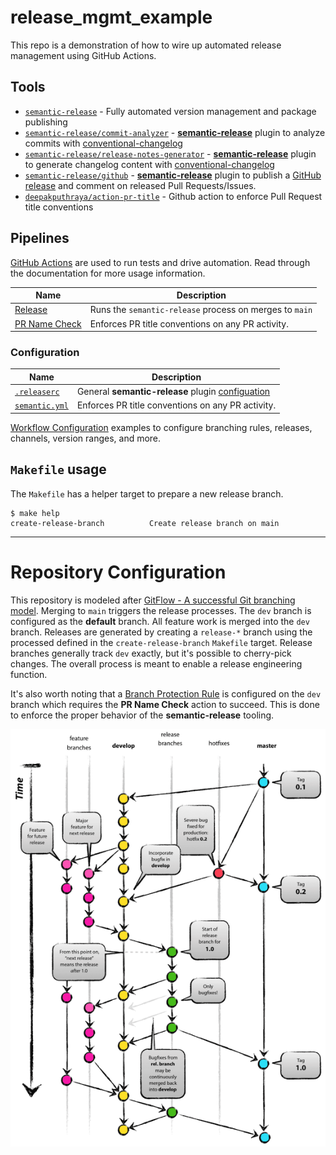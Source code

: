 # release_mgmt_example
This repo is a demonstration of how to wire up automated release management using GitHub Actions.

## Tools

* [`semantic-release`][5] - Fully automated version management and package publishing
* [`semantic-release/commit-analyzer`][6] - [**semantic-release**](https://github.com/semantic-release/semantic-release) plugin to analyze commits with [conventional-changelog](https://github.com/conventional-changelog/conventional-changelog)
* [`semantic-release/release-notes-generator`][3] - [**semantic-release**](https://github.com/semantic-release/semantic-release) plugin to generate changelog content with [conventional-changelog](https://github.com/conventional-changelog/conventional-changelog)
* [`semantic-release/github`][7] - [**semantic-release**](https://github.com/semantic-release/semantic-release) plugin to publish a
[GitHub release](https://help.github.com/articles/about-releases) and comment on released Pull Requests/Issues.
* [`deepakputhraya/action-pr-title`][4] - Github action to enforce Pull Request title conventions


## Pipelines

[GitHub Actions][1] are used to run tests and drive automation.  Read
through the documentation for more usage information.

|Name|Description|
|--|--|
|[Release](.github/workflows/release.yml)|Runs the `semantic-release` process on merges to `main`|
|[PR Name Check](.github/workflows/pr-check.yml)|Enforces PR title conventions on any PR activity.|

### Configuration
|Name|Description|
|--|--|
|[`.releaserc`](.releaserc)|General **semantic-release** plugin [configuation][2]|
|[`semantic.yml`](.github/semantic.yml)|Enforces PR title conventions on any PR activity.|

[Workflow Configuration][8] examples to configure branching rules, releases, channels, version ranges, and more.  


## `Makefile` usage
The `Makefile` has a helper target to prepare a new release branch.  

```
$ make help
create-release-branch          Create release branch on main
```

----
# Repository Configuration

This repository is modeled after [GitFlow - A successful Git branching model][9]. Merging to `main` triggers the release processes.  The `dev` branch is configured as the **default** branch.  All feature work is merged into the `dev` branch.  Releases are generated by creating a `release-*` branch using the processed defined in the `create-release-branch` `Makefile` target.  Release branches generally track `dev` exactly, but it's possible to cherry-pick changes.  The overall process is meant to enable a release engineering function.

It's also worth noting that a [Branch Protection Rule][10] is configured on the `dev` branch which requires the **PR Name Check** action to succeed.  This is done to enforce the proper behavior of the **semantic-release** tooling.  

![GitFlow Image](images/git-model.png)


[1]: https://github.com/features/actions
[2]: https://github.com/semantic-release/semantic-release/blob/master/docs/usage/configuration.md#configuration
[3]: https://github.com/semantic-release/release-notes-generator
[4]: https://github.com/deepakputhraya/action-pr-title
[5]: https://semantic-release.gitbook.io/
[6]: https://github.com/semantic-release/commit-analyzer
[7]: https://github.com/semantic-release/github
[8]: https://github.com/semantic-release/semantic-release/blob/master/docs/usage/workflow-configuration.md#workflow-configuration
[9]: https://nvie.com/posts/a-successful-git-branching-model/
[10]: https://docs.github.com/en/github/administering-a-repository/defining-the-mergeability-of-pull-requests/about-protected-branches#require-status-checks-before-merging
